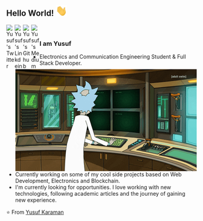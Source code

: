 ## Hello World! <img src="https://github.com/yusufokaraman/yusufokaraman/blob/main/Hi.gif" width="30px">

<a href="https://twitter.com/yusufokaraman">
  <img align="left" alt="Yusuf's Twitter" width="22px" src="https://cdn.jsdelivr.net/npm/simple-icons@v3/icons/twitter.svg" />
</a>
<a href="https://www.linkedin.com/in/yusufokaraman/">
  <img align="left" alt="Yusuf's Linkdein" width="22px" src="https://cdn.jsdelivr.net/npm/simple-icons@v3/icons/linkedin.svg" />
</a>
<a href="https://github.com/yusufokaraman">
  <img align="left" alt="Yusuf's Github" width="22px" src="https://cdn.jsdelivr.net/npm/simple-icons@v3/icons/github.svg" />
</a>

<a href="https://medium.com/@yusufokaraman">
  <img align="left" alt="Yusuf's Medium" width="22px" src="https://cdn.jsdelivr.net/npm/simple-icons@v3/icons/medium.svg" />
</a>

<br />
<img align="right" alt="GIF" src="https://github.com/yusufokaraman/yusufokaraman/blob/main/rick.gif" />

###  I am Yusuf
- Electronics and Communication Engineering Student & Full Stack Developer.
- Currently working on some of my cool side projects based on Web Development, Electronics and Blockchain.
- I'm currently looking for opportunities. I love working with new technologies, following academic articles and the journey of gaining new experience.



⭐️ From [Yusuf Karaman](https://github.com/yusufokaraman)

